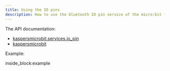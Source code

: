 ```yaml
---
title: Using the IO pins
description: How to use the bluetooth IO pin service of the micro:bit from python (by example)
---
```


The API documentation: 

- [kaspersmicrobit.services.io_pin](reference/services/io_pin.md)
- [kaspersmicrobit](reference/kaspersmicrobit.md)

Example:

<!--codeinclude-->
[](../examples/microbit-io_pin.py) inside_block:example
<!--/codeinclude-->

